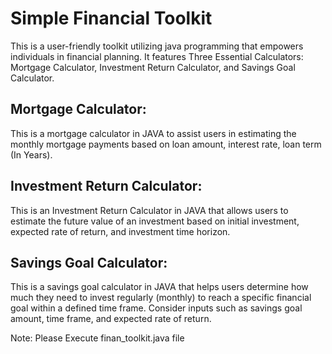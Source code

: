 # Simple Financial Toolkit
This is a user-friendly toolkit utilizing java programming that empowers individuals in financial planning.
It features Three Essential Calculators: Mortgage Calculator, Investment Return Calculator, and Savings Goal Calculator.
## Mortgage Calculator:
This is a mortgage calculator in JAVA to assist users in estimating the monthly mortgage payments based on loan amount, interest rate, loan term (In Years).
## Investment Return Calculator:
This is an Investment Return Calculator in JAVA that allows users to estimate the future value of an investment based on initial investment, expected rate of return, and investment time horizon.
## Savings Goal Calculator:
This is a savings goal calculator in JAVA that helps users determine how much they need to invest regularly (monthly) to reach a specific financial goal within a defined time frame. Consider inputs such as savings goal amount, time frame, and expected rate of return.

Note: Please Execute finan_toolkit.java file
